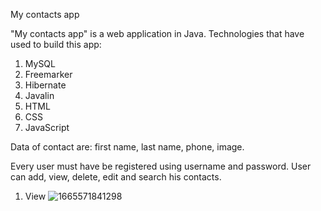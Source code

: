 My contacts app

"My contacts app" is a web application in Java.
Technologies that have used to build this app:
1. MySQL
2. Freemarker
3. Hibernate 
4. Javalin
5. HTML
6. CSS
7. JavaScript

Data of contact are: first name, last name, phone, image.

Every user must have be registered using username and password.
User can add, view, delete, edit and search his contacts.

1. View
![1665571841298](https://user-images.githubusercontent.com/76007389/195326527-9c5816d8-58db-4e50-b886-e258f78303d6.jpg)

